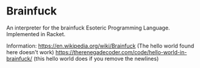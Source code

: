 # Brainfuck

An interpreter for the brainfuck Esoteric Programming Language. Implemented in Racket.

Information:
https://en.wikipedia.org/wiki/Brainfuck (The hello world found here doesn't work)
https://therenegadecoder.com/code/hello-world-in-brainfuck/ (this hello world does if you remove the newlines)
